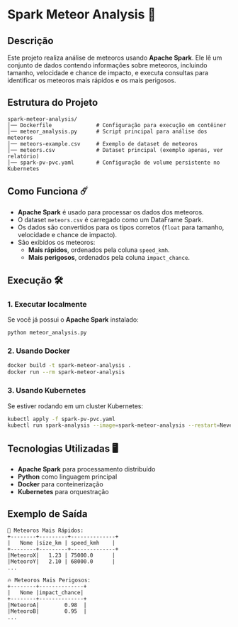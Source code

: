 # Spark Meteor Analysis 🌠

## Descrição

Este projeto realiza análise de meteoros usando **Apache Spark**. Ele lê um conjunto de dados contendo informações sobre meteoros, incluindo tamanho, velocidade e chance de impacto, e executa consultas para identificar os meteoros mais rápidos e os mais perigosos.

## Estrutura do Projeto

```
spark-meteor-analysis/
│── Dockerfile              # Configuração para execução em contêiner
│── meteor_analysis.py      # Script principal para análise dos meteoros
│── meteors-example.csv     # Exemplo de dataset de meteoros
│── meteors.csv             # Dataset principal (exemplo apenas, ver relatório)
│── spark-pv-pvc.yaml       # Configuração de volume persistente no Kubernetes
```

## Como Funciona ☄️

- **Apache Spark** é usado para processar os dados dos meteoros.
- O dataset `meteors.csv` é carregado como um DataFrame Spark.
- Os dados são convertidos para os tipos corretos (`float` para tamanho, velocidade e chance de impacto).
- São exibidos os meteoros:
  - **Mais rápidos**, ordenados pela coluna `speed_kmh`.
  - **Mais perigosos**, ordenados pela coluna `impact_chance`.

## Execução 🛠️

### 1. Executar localmente

Se você já possui o **Apache Spark** instalado:

```sh
python meteor_analysis.py
```

### 2. Usando Docker

```sh
docker build -t spark-meteor-analysis .
docker run --rm spark-meteor-analysis
```

### 3. Usando Kubernetes

Se estiver rodando em um cluster Kubernetes:

```sh
kubectl apply -f spark-pv-pvc.yaml
kubectl run spark-analysis --image=spark-meteor-analysis --restart=Never
```

## Tecnologias Utilizadas 🖥️

- **Apache Spark** para processamento distribuído
- **Python** como linguagem principal
- **Docker** para conteinerização
- **Kubernetes** para orquestração

## Exemplo de Saída

```
🌠 Meteoros Mais Rápidos:
+--------+---------+--------------+
|   Nome |size_km | speed_kmh    |
+--------+---------+--------------+
|MeteoroX|   1.23 | 75000.0      |
|MeteoroY|   2.10 | 68000.0      |
...

🔥 Meteoros Mais Perigosos:
+--------+--------------+
|   Nome |impact_chance|
+--------+--------------+
|MeteoroA|        0.98  |
|MeteoroB|        0.95  |
...
```
